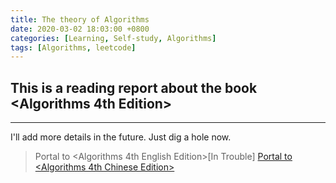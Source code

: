 ```yaml
---
title: The theory of Algorithms
date: 2020-03-02 18:03:00 +0800
categories: [Learning, Self-study, Algorithms]
tags: [Algorithms, leetcode]
---
```


## This is a reading report about the book <Algorithms 4th Edition>
---

I'll add more details in the future. Just dig a hole now.

<!-- >[Portal to <Algorithms 4th English Edition>](https://huadous.com/docs/pdf/Algorithms/Algorithms_4th_English_Edition.pdf "Open pdf") -->
>Portal to <Algorithms 4th English Edition>[In Trouble]
>[Portal to <Algorithms 4th Chinese Edition>](https://huadous.com/pdf/Algorithms/A.pdf "Open pdf")